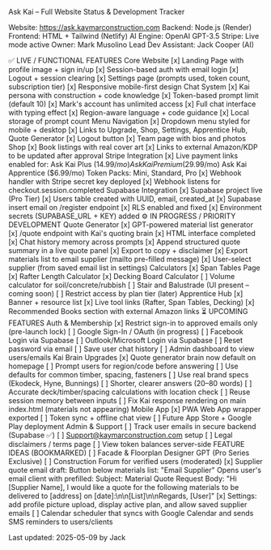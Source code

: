 Ask Kai – Full Website Status & Development Tracker 

Website: https://ask.kaymarconstruction.com
Backend: Node.js (Render)
Frontend: HTML + Tailwind (Netlify)
AI Engine: OpenAI GPT-3.5
Stripe: Live mode active
Owner: Mark Musolino
Lead Dev Assistant: Jack Cooper (AI)

✅ LIVE / FUNCTIONAL FEATURES Core Website [x] Landing Page with profile image + sign in/up [x] Session-based auth with email login [x] Logout + session clearing [x] Settings page (prompts used, token count, subscription tier) [x] Responsive mobile-first design Chat System [x] Kai persona with construction + code knowledge [x] Token-based prompt limit (default 10) [x] Mark's account has unlimited access [x] Full chat interface with typing effect [x] Region-aware language + code guidance [x] Local storage of prompt count Menu Navigation [x] Dropdown menu styled for mobile + desktop [x] Links to Upgrade, Shop, Settings, Apprentice Hub, Quote Generator [x] Logout button [x] Team page with bios and photos Shop [x] Book listings with real cover art [x] Links to external Amazon/KDP to be updated after approval Stripe Integration [x] Live payment links enabled for: Ask Kai Plus ($14.99/mo) Ask Kai Premium ($29.99/mo) Ask Kai Apprentice ($6.99/mo) Token Packs: Mini, Standard, Pro [x] Webhook handler with Stripe secret key deployed [x] Webhook listens for checkout.session.completed Supabase Integration [x] Supabase project live (Pro Tier) [x] Users table created with UUID, email, created_at [x] Supabase insert email on /register endpoint [x] RLS enabled and fixed [x] Environment secrets (SUPABASE_URL + KEY) added ⚙️ IN PROGRESS / PRIORITY DEVELOPMENT Quote Generator [x] GPT-powered material list generator [x] /quote endpoint with Kai's quoting brain [x] HTML interface completed [x] Chat history memory across prompts [x] Append structured quote summary in a live quote panel [x] Export to copy + disclaimer [x] Export materials list to email supplier (mailto pre-filled message) [x] User-select supplier (from saved email list in settings) Calculators [x] Span Tables Page [x] Rafter Length Calculator [x] Decking Board Calculator [ ] Volume calculator for soil/concrete/rubbish [ ] Stair and Balustrade (UI present – coming soon) [ ] Restrict access by plan tier (later) Apprentice Hub [x] Banner + resource list [x] Live tool links (Rafter, Span Tables, Decking) [x] Recommended Books section with external Amazon links ⏳ UPCOMING FEATURES Auth & Membership [x] Restrict sign-in to approved emails only (pre-launch lock) [ ] Google Sign-In / OAuth (in progress) [ ] Facebook Login via Supabase [ ] Outlook/Microsoft Login via Supabase [ ] Reset password via email [ ] Save user chat history [ ] Admin dashboard to view users/emails Kai Brain Upgrades [x] Quote generator brain now default on homepage [ ] Prompt users for region/code before answering [ ] Use defaults for common timber, spacing, fasteners [ ] Use real brand specs (Ekodeck, Hyne, Bunnings) [ ] Shorter, clearer answers (20–80 words) [ ] Accurate deck/timber/spacing calculations with location check [ ] Reuse session memory between inputs [ ] Fix Kai response rendering on main index.html (materials not appearing) Mobile App [x] PWA Web App wrapper exported [ ] Token sync + offline chat view [ ] Future App Store + Google Play deployment Admin & Support [ ] Track user emails in secure backend (Supabase ✅) [ ] Support@kaymarconstruction.com setup [ ] Legal disclaimers / terms page [ ] View token balances server-side FEATURE IDEAS (BOOKMARKED) [ ] Facade & Floorplan Designer GPT (Pro Series Exclusive) [ ] Construction Forum for verified users (moderated) [x] Supplier quote email draft: Button below materials list: "Email Supplier" Opens user's email client with prefilled: Subject: Material Quote Request Body: "Hi [Supplier Name], I would like a quote for the following materials to be delivered to [address] on [date]:\n\n[List]\n\nRegards, [User]" [x] Settings: add profile picture upload, display active plan, and allow saved supplier emails [ ] Calendar scheduler that syncs with Google Calendar and sends SMS reminders to users/clients 

Last updated: 2025-05-09 by Jack

